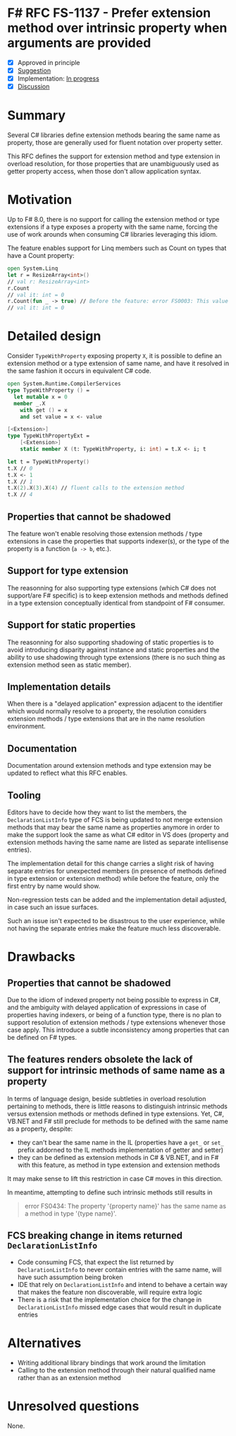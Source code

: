 # F# RFC FS-1137 - Prefer extension method over intrinsic property when arguments are provided
* [x] Approved in principle
* [x] [Suggestion](https://github.com/fsharp/fslang-suggestions/issues/1039)
* [x] Implementation: [In progress](https://github.com/dotnet/fsharp/pull/16032)
* [x] [Discussion](https://github.com/fsharp/fslang-design/discussions/752)

# Summary

Several C# libraries define extension methods bearing the same name as property, those are generally used for fluent notation over property setter.

This RFC defines the support for extension method and type extension in overload resolution, for those properties that are unambiguously used as getter property access, when those don't allow application syntax.

# Motivation

Up to F# 8.0, there is no support for calling the extension method or type extensions if a type exposes a property with the same name, forcing the use of work arounds when consuming C# libraries leveraging this idiom.

The feature enables support for Linq members such as Count on types that have a Count property:

```fsharp
open System.Linq
let r = ResizeArray<int>()
// val r: ResizeArray<int>
r.Count
// val it: int = 0
r.Count(fun _ -> true) // Before the feature: error FS0003: This value is not a function and cannot be applied.
// val it: int = 0
```

# Detailed design

Consider `TypeWithProperty` exposing property `X`, it is possible to define an extension method or a type extension of same name, and have it resolved in the same fashion it occurs in equivalent C# code.

```fsharp
open System.Runtime.CompilerServices
type TypeWithProperty () =
  let mutable x = 0
  member _.X
    with get () = x
    and set value = x <- value

[<Extension>]
type TypeWithPropertyExt =
    [<Extension>]
    static member X (t: TypeWithProperty, i: int) = t.X <- i; t

let t = TypeWithProperty()
t.X // 0
t.X <- 1
t.X // 1
t.X(2).X(3).X(4) // fluent calls to the extension method
t.X // 4
```

## Properties that cannot be shadowed

The feature won't enable resolving those extension methods / type extensions in case the properties that supports indexer(s), or the type of the property is a function (`a -> b`, etc.).

## Support for type extension

The reasonning for also supporting type extensions (which C# does not support/are F# specific) is to keep extension methods and methods defined in a type extension conceptually identical from standpoint of F# consumer.

## Support for static properties

The reasonning for also supporting shadowing of static properties is to avoid introducing disparity against instance and static properties and the ability to use shadowing through type extensions (there is no such thing as extension method seen as static member).

## Implementation details

When there is a "delayed application" expression adjacent to the identifier which would normally resolve to a property, the resolution considers extension methods / type extensions that are in the name resolution environment.

## Documentation

Documentation around extension methods and type extension may be updated to reflect what this RFC enables.

## Tooling

Editors have to decide how they want to list the members, the `DeclarationListInfo` type of FCS is being updated to not merge extension methods that may bear the same name as properties anymore in order to make the support look the same as what C# editor in VS does (property and extension methods having the same name are listed as separate intellisense entries).

The implementation detail for this change carries a slight risk of having separate entries for unexpected members (in presence of methods defined in type extension or extension method) while before the feature, only the first entry by name would show.

Non-regression tests can be added and the implementation detail adjusted, in case such an issue surfaces.

Such an issue isn't expected to be disastrous to the user experience, while not having the separate entries make the feature much less discoverable.

# Drawbacks

## Properties that cannot be shadowed

Due to the idiom of indexed property not being possible to express in C#, and the ambiguity with delayed application of expressions in case of properties having indexers, or being of a function type, there is no plan to support resolution of extension methods / type extensions whenever those case apply. This introduce a subtle inconsistency among properties that can be defined on F# types.

## The features renders obsolete the lack of support for intrinsic methods of same name as a property

In terms of language design, beside subtleties in overload resolution pertaining to methods, there is little reasons to distinguish intrinsic methods versus extension methods or methods defined in type extensions. Yet, C#, VB.NET and F# still preclude for methods to be defined with the same name as a property, despite:
* they can't bear the same name in the IL (properties have a `get_` or `set_` prefix addorned to the IL methods implementation of getter and setter)
* they can be defined as extension methods in C# & VB.NET, and in F# with this feature, as method in type extension and extension methods

It may make sense to lift this restriction in case C# moves in this direction.

In meantime, attempting to define such intrinsic methods still results in 

>  error FS0434: The property '{property name}' has the same name as a method in type '{type name}'.

## FCS breaking change in items returned `DeclarationListInfo`

* Code consuming FCS, that expect the list returned by `DeclarationListInfo` to never contain entries with the same name, will have such assumption being broken
* IDE that rely on `DeclarationListInfo` and intend to behave a certain way that makes the feature non discoverable, will require extra logic
* There is a risk that the implementation choice for the change in `DeclarationListInfo` missed edge cases that would result in duplicate entries

# Alternatives

* Writing additional library bindings that work around the limitation
* Calling to the extension method through their natural qualified name rather than as an extension method

# Unresolved questions

None.
